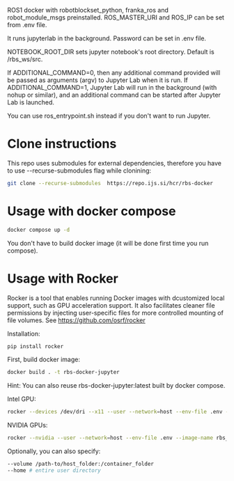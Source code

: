 ROS1 docker with robotblockset_python, franka_ros and robot_module_msgs preinstalled. ROS_MASTER_URI and ROS_IP can be set from .env file.

It runs jupyterlab in the background. Password can be set in .env file.

NOTEBOOK_ROOT_DIR sets jupyter notebook's root directory. Default is /rbs_ws/src.

If ADDITIONAL_COMMAND=0, then any additional command provided will be passed as arguments (argv) to Jupyter Lab when it is run.
If ADDITIONAL_COMMAND=1, Jupyter Lab will run in the background (with nohup or similar), and an additional command can be started after Jupyter Lab is launched.

You can use ros_entrypoint.sh instead if you don't want to run Jupyter.

# Clone instructions

This repo uses submodules for external dependencies, therefore you have to use --recurse-submodules flag while clonining:

```bash
git clone --recurse-submodules  https://repo.ijs.si/hcr/rbs-docker
```


# Usage with docker compose

```bash
docker compose up -d
```
You don't have to build docker image (it will be done first time you run compose).


# Usage with Rocker

Rocker is a tool that enables running Docker images with dcustomized local support, such as GPU acceleration support. It also facilitates cleaner file permissions by injecting user-specific files for more controlled mounting of file volumes. See https://github.com/osrf/rocker

Installation:
```bash
pip install rocker
```

First, build docker image:
```bash
docker build . -t rbs-docker-jupyter
```

Hint: You can also reuse rbs-docker-jupyter:latest built by docker compose.


Intel GPU:
```bash
rocker --devices /dev/dri --x11 --user --network=host --env-file .env --image-name rbs_rocker rbs-docker-jupyter:latest
```

NVIDIA GPUs:
```bash
rocker --nvidia --user --network=host --env-file .env --image-name rbs_rocker rbs-docker-jupyter:latest
```

Optionally, you can also specify:
```bash
--volume /path-to/host_folder:/container_folder
--home # entire user directory
```


